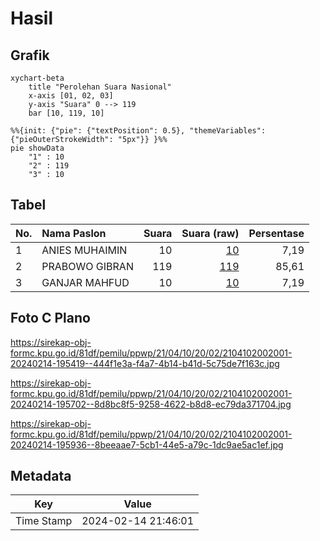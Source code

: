 # Hasil

## Grafik

```mermaid
xychart-beta
    title "Perolehan Suara Nasional"
    x-axis [01, 02, 03]
    y-axis "Suara" 0 --> 119
    bar [10, 119, 10]
```

```mermaid
%%{init: {"pie": {"textPosition": 0.5}, "themeVariables": {"pieOuterStrokeWidth": "5px"}} }%%
pie showData
    "1" : 10
    "2" : 119
    "3" : 10
```

## Tabel

| No. | Nama Paslon    | Suara | Suara (raw) | Persentase |
|:--- |:-------------- | -----:| -----------:| ----------:|
| 1   | ANIES MUHAIMIN | 10    | [10][p-1]   | 7,19       |
| 2   | PRABOWO GIBRAN | 119   | [119][p-2]  | 85,61      |
| 3   | GANJAR MAHFUD  | 10    | [10][p-3]   | 7,19       |


[p-1]: https://github.com/gigit-pemilu/pemilu-2024/blob/main/pilpres/hitung-suara/sub/21-kepulauan-riau/sub/04-lingga/sub/10-kepulauan-posek/sub/2002-posek/sub/001-tps/sub/paslon-1.txt
[p-2]: https://github.com/gigit-pemilu/pemilu-2024/blob/main/pilpres/hitung-suara/sub/21-kepulauan-riau/sub/04-lingga/sub/10-kepulauan-posek/sub/2002-posek/sub/001-tps/sub/paslon-2.txt
[p-3]: https://github.com/gigit-pemilu/pemilu-2024/blob/main/pilpres/hitung-suara/sub/21-kepulauan-riau/sub/04-lingga/sub/10-kepulauan-posek/sub/2002-posek/sub/001-tps/sub/paslon-3.txt

## Foto C Plano

https://sirekap-obj-formc.kpu.go.id/81df/pemilu/ppwp/21/04/10/20/02/2104102002001-20240214-195419--444f1e3a-f4a7-4b14-b41d-5c75de7f163c.jpg

https://sirekap-obj-formc.kpu.go.id/81df/pemilu/ppwp/21/04/10/20/02/2104102002001-20240214-195702--8d8bc8f5-9258-4622-b8d8-ec79da371704.jpg

https://sirekap-obj-formc.kpu.go.id/81df/pemilu/ppwp/21/04/10/20/02/2104102002001-20240214-195936--8beeaae7-5cb1-44e5-a79c-1dc9ae5ac1ef.jpg


## Metadata

| Key        | Value               |
| ---------- | ------------------- |
| Time Stamp | 2024-02-14 21:46:01 |



